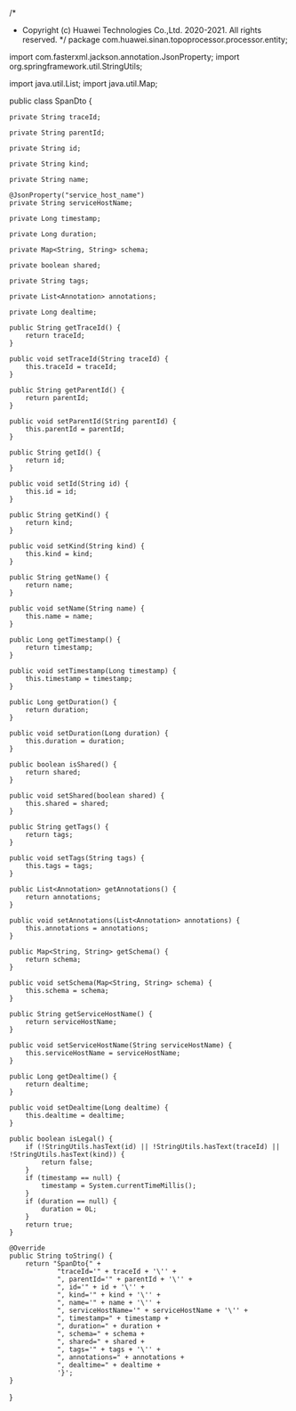 /*
 * Copyright (c) Huawei Technologies Co.,Ltd. 2020-2021. All rights reserved.
 */
package com.huawei.sinan.topoprocessor.processor.entity;

import com.fasterxml.jackson.annotation.JsonProperty;
import org.springframework.util.StringUtils;

import java.util.List;
import java.util.Map;

public class SpanDto {


    private String traceId;

    private String parentId;

    private String id;

    private String kind;

    private String name;

    @JsonProperty("service_host_name")
    private String serviceHostName;

    private Long timestamp;

    private Long duration;

    private Map<String, String> schema;

    private boolean shared;

    private String tags;

    private List<Annotation> annotations;

    private Long dealtime;

    public String getTraceId() {
        return traceId;
    }

    public void setTraceId(String traceId) {
        this.traceId = traceId;
    }

    public String getParentId() {
        return parentId;
    }

    public void setParentId(String parentId) {
        this.parentId = parentId;
    }

    public String getId() {
        return id;
    }

    public void setId(String id) {
        this.id = id;
    }

    public String getKind() {
        return kind;
    }

    public void setKind(String kind) {
        this.kind = kind;
    }

    public String getName() {
        return name;
    }

    public void setName(String name) {
        this.name = name;
    }

    public Long getTimestamp() {
        return timestamp;
    }

    public void setTimestamp(Long timestamp) {
        this.timestamp = timestamp;
    }

    public Long getDuration() {
        return duration;
    }

    public void setDuration(Long duration) {
        this.duration = duration;
    }

    public boolean isShared() {
        return shared;
    }

    public void setShared(boolean shared) {
        this.shared = shared;
    }

    public String getTags() {
        return tags;
    }

    public void setTags(String tags) {
        this.tags = tags;
    }

    public List<Annotation> getAnnotations() {
        return annotations;
    }

    public void setAnnotations(List<Annotation> annotations) {
        this.annotations = annotations;
    }

    public Map<String, String> getSchema() {
        return schema;
    }

    public void setSchema(Map<String, String> schema) {
        this.schema = schema;
    }

    public String getServiceHostName() {
        return serviceHostName;
    }

    public void setServiceHostName(String serviceHostName) {
        this.serviceHostName = serviceHostName;
    }

    public Long getDealtime() {
        return dealtime;
    }

    public void setDealtime(Long dealtime) {
        this.dealtime = dealtime;
    }

    public boolean isLegal() {
        if (!StringUtils.hasText(id) || !StringUtils.hasText(traceId) || !StringUtils.hasText(kind)) {
            return false;
        }
        if (timestamp == null) {
            timestamp = System.currentTimeMillis();
        }
        if (duration == null) {
            duration = 0L;
        }
        return true;
    }

    @Override
    public String toString() {
        return "SpanDto{" +
                "traceId='" + traceId + '\'' +
                ", parentId='" + parentId + '\'' +
                ", id='" + id + '\'' +
                ", kind='" + kind + '\'' +
                ", name='" + name + '\'' +
                ", serviceHostName='" + serviceHostName + '\'' +
                ", timestamp=" + timestamp +
                ", duration=" + duration +
                ", schema=" + schema +
                ", shared=" + shared +
                ", tags='" + tags + '\'' +
                ", annotations=" + annotations +
                ", dealtime=" + dealtime +
                '}';
    }
}
